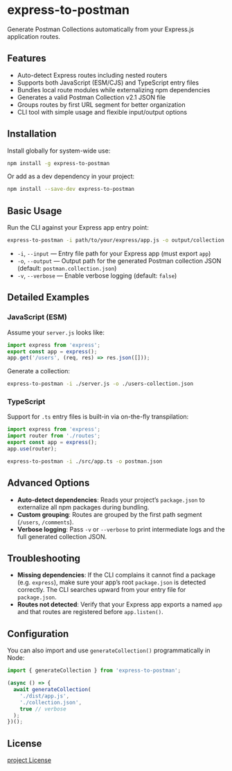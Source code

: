 # express-to-postman

Generate Postman Collections automatically from your Express.js application routes.

## Features

* Auto-detect Express routes including nested routers
* Supports both JavaScript (ESM/CJS) and TypeScript entry files
* Bundles local route modules while externalizing npm dependencies
* Generates a valid Postman Collection v2.1 JSON file
* Groups routes by first URL segment for better organization
* CLI tool with simple usage and flexible input/output options

## Installation

Install globally for system-wide use:

```sh
npm install -g express-to-postman
```

Or add as a dev dependency in your project:

```sh
npm install --save-dev express-to-postman
```

## Basic Usage

Run the CLI against your Express app entry point:

```sh
express-to-postman -i path/to/your/express/app.js -o output/collection.json
```

* `-i`, `--input` — Entry file path for your Express app (must export `app`)
* `-o`, `--output` — Output path for the generated Postman collection JSON (default: `postman.collection.json`)
* `-v`, `--verbose` — Enable verbose logging (default: `false`)

## Detailed Examples

### JavaScript (ESM)

Assume your `server.js` looks like:

```js
import express from 'express';
export const app = express();
app.get('/users', (req, res) => res.json([]));
```

Generate a collection:

```sh
express-to-postman -i ./server.js -o ./users-collection.json
```

### TypeScript

Support for `.ts` entry files is built-in via on-the-fly transpilation:

```ts
import express from 'express';
import router from './routes';
export const app = express();
app.use(router);
```

```sh
express-to-postman -i ./src/app.ts -o postman.json
```

## Advanced Options

* **Auto-detect dependencies**: Reads your project’s `package.json` to externalize all npm packages during bundling.
* **Custom grouping**: Routes are grouped by the first path segment (`/users`, `/comments`).
* **Verbose logging**: Pass `-v` or `--verbose` to print intermediate logs and the full generated collection JSON.

## Troubleshooting

* **Missing dependencies**: If the CLI complains it cannot find a package (e.g. `express`), make sure your app’s root `package.json` is detected correctly. The CLI searches upward from your entry file for `package.json`.
* **Routes not detected**: Verify that your Express app exports a named `app` and that routes are registered before `app.listen()`.

## Configuration

You can also import and use `generateCollection()` programmatically in Node:

```js
import { generateCollection } from 'express-to-postman';

(async () => {
  await generateCollection(
    './dist/app.js',
    './collection.json',
    true // verbose
  );
})();
```

## License

[project License](./LICENSE)
